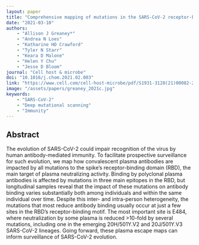```yaml
---
layout: paper
title: "Comprehensive mapping of mutations in the SARS-CoV-2 receptor-binding domain that affect recognition by polyclonal human plasma antibodies"
date: "2021-03-10"
authors: 
    - "Allison J Greaney*"
    - "Andrea N Loes"
    - "Katharine HD Crawford"
    - "Tyler N Starr"
    - "Keara D Malone"
    - "Helen Y Chu"
    - "Jesse D Bloom"
journal: "Cell host & microbe"
doi: "10.1016/j.chom.2021.02.003"
link: "https://www.cell.com/cell-host-microbe/pdf/S1931-3128(21)00082-2.pdf"
image: "/assets/papers/greaney_2021c.jpg"
keywords:
    - "SARS-CoV-2"
    - "Deep mutational scanning"
    - "Immunity"
---
```


## Abstract

The evolution of SARS-CoV-2 could impair recognition of the virus by human antibody-mediated immunity. To facilitate prospective surveillance for such evolution, we map how convalescent plasma antibodies are impacted by all mutations to the spike’s receptor-binding domain (RBD), the main target of plasma neutralizing activity. Binding by polyclonal plasma antibodies is affected by mutations in three main epitopes in the RBD, but longitudinal samples reveal that the impact of these mutations on antibody binding varies substantially both among individuals and within the same individual over time. Despite this inter- and intra-person heterogeneity, the mutations that most reduce antibody binding usually occur at just a few sites in the RBD’s receptor-binding motif. The most important site is E484, where neutralization by some plasma is reduced >10-fold by several mutations, including one in the emerging 20H/501Y.V2 and 20J/501Y.V3 SARS-CoV-2 lineages. Going forward, these plasma escape maps can inform surveillance of SARS-CoV-2 evolution.
